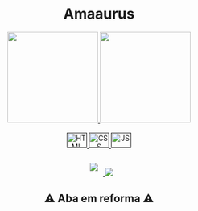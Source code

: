 <h1 align="center">Amaaurus</h1>
<style>
  .margem{margin: 10px 10px 10px 10px;}
</style>
<div align="center">
  <a href="https://github.com/Amaaurus">
    <img height="180em" src="https://github-readme-stats.vercel.app/api?username=Amaaurus&show_icons=false&theme=chartreuse-dark&include_all_commits=true&count_private=true"/>
    <img height="180em" href="" src="https://github-readme-stats.vercel.app/api/top-langs/?username=Amaaurus&langs_count=16&theme=chartreuse-dark"/>
  </a>
</div>
</br>
<div align="center">
  <a href=""><img alt="HTML" height="30em" width="40em" src="https://devicon-website.vercel.app/api/html5/original.svg"/> 
<img alt="CSS" height="30em" width="40em" src="https://devicon-website.vercel.app/api/css3/original.svg"/> 
<img alt="JS" height="30em" width="40em" src="https://devicon-website.vercel.app/api/javascript/plain.svg"/> 
  </a>
</div>
</br>
<div align="center">
<a target="_blank" alt="amaaurus@proton.me" href=""><img class="margem" target="_blank" margin="0px 10px 0px 10px" src="https://img.shields.io/badge/ProtonMail-8B89CC?style=for-the-badge&logo=protonmail&logoColor=white"/>
</a>
<a target="_blank" href="https://www.instagram.com/amaaurus/"><img margin="0px 10px 0px 10px" target="_blank" src="https://img.shields.io/badge/Instagram-E4405F?style=for-the-badge&logo=instagram&logoColor=white"/>
</a>
</div>
<h2 align="center">⚠️ Aba em reforma ⚠️</h2>
